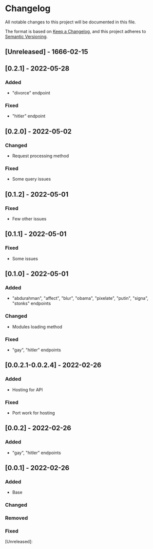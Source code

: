 # Changelog
All notable changes to this project will be documented in this file.

The format is based on [Keep a Changelog](https://keepachangelog.com/en/1.0.0/),
and this project adheres to [Semantic Versioning](https://semver.org/spec/v2.0.0.html).

## [Unreleased] - 1666-02-15

## [0.2.1] - 2022-05-28

### Added
- "divorce" endpoint

### Fixed
- "hitler" endpoint

## [0.2.0] - 2022-05-02

### Changed
- Request processing method

### Fixed
- Some query issues

## [0.1.2] - 2022-05-01

### Fixed
- Few other issues

## [0.1.1] - 2022-05-01

### Fixed
- Some issues

## [0.1.0] - 2022-05-01

### Added
- "abdurahman", "affect", "blur", "obama", "pixelate", "putin", "signa", "stonks" endpoints

### Changed
- Modules loading method

### Fixed
- "gay", "hitler" endpoints

## [0.0.2.1-0.0.2.4] - 2022-02-26

### Added
- Hosting for API

### Fixed
- Port work for hosting

## [0.0.2] - 2022-02-26

### Added
- "gay", "hitler" endpoints

## [0.0.1] - 2022-02-26

### Added
- Base

### Changed

### Removed

### Fixed

[Unreleased]:


